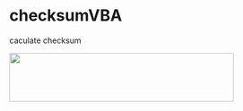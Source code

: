 # checksumVBA
caculate checksum

<a href="https://picasaweb.google.com/lh/photo/-P3xzK_MkgxLtCXlGQgf90BqUQOOouEPWDMkh9NC2yE?feat=embedwebsite"><img src="https://lh3.googleusercontent.com/-ZOxIknEjTw8/VpHUWJft7_I/AAAAAAAAAK0/TGRdzoQ6vHI/s400-Ic42/checksum.png" height="87" width="400" /></a>
